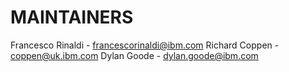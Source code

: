 # MAINTAINERS

Francesco Rinaldi - francescorinaldi@ibm.com
Richard Coppen - coppen@uk.ibm.com
Dylan Goode - dylan.goode@ibm.com
